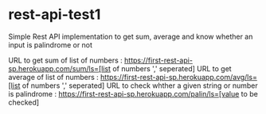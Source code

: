 # rest-api-test1
Simple Rest API implementation to get sum, average and know whether an input is palindrome or not

URL to get sum of list of numbers : https://first-rest-api-sp.herokuapp.com/sum/ls=[list of numbers ',' seperated]
URL to get average of list of numbers : https://first-rest-api-sp.herokuapp.com/avg/ls=[list of numbers ',' seperated]
URL to check whther a given string or number is palindrome : https://first-rest-api-sp.herokuapp.com/palin/ls=[value to be checked]
